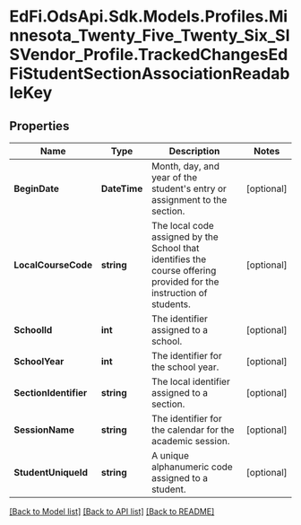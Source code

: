 # EdFi.OdsApi.Sdk.Models.Profiles.Minnesota_Twenty_Five_Twenty_Six_SISVendor_Profile.TrackedChangesEdFiStudentSectionAssociationReadableKey

## Properties

Name | Type | Description | Notes
------------ | ------------- | ------------- | -------------
**BeginDate** | **DateTime** | Month, day, and year of the student&#39;s entry or assignment to the section. | [optional] 
**LocalCourseCode** | **string** | The local code assigned by the School that identifies the course offering provided for the instruction of students. | [optional] 
**SchoolId** | **int** | The identifier assigned to a school. | [optional] 
**SchoolYear** | **int** | The identifier for the school year. | [optional] 
**SectionIdentifier** | **string** | The local identifier assigned to a section. | [optional] 
**SessionName** | **string** | The identifier for the calendar for the academic session. | [optional] 
**StudentUniqueId** | **string** | A unique alphanumeric code assigned to a student. | [optional] 

[[Back to Model list]](../README.md#documentation-for-models) [[Back to API list]](../README.md#documentation-for-api-endpoints) [[Back to README]](../README.md)

